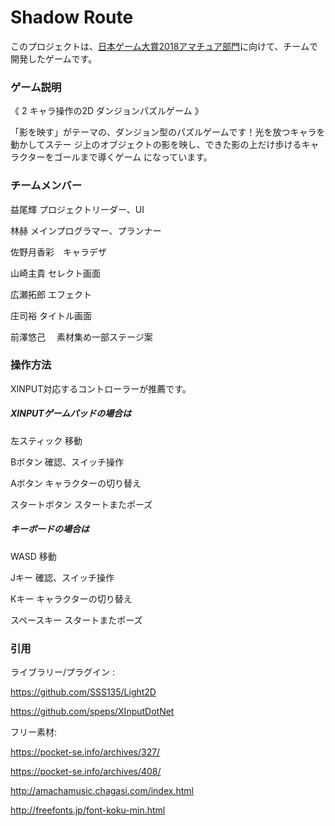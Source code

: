 # Shadow Route

このプロジェクトは、[日本ゲーム大賞2018アマチュア部門](http://awards.cesa.or.jp/cat/cat_03.html)に向けて、チームで開発したゲームです。

### ゲーム説明

《 2 キャラ操作の2D ダンジョンパズルゲーム 》

「影を映す」がテーマの、ダンジョン型のパズルゲームです！光を放つキャラを動かしてステー
ジ上のオブジェクトの影を映し、できた影の上だけ歩けるキャラクターをゴールまで導くゲーム
になっています。

### チームメンバー

益尾輝		プロジェクトリーダー、UI

林赫		メインプログラマー、プランナー

佐野月香彩　キャラデザ

山崎主貴	セレクト画面

広瀬拓郎	エフェクト

庄司裕		タイトル画面

前澤悠己　	素材集め一部ステージ案

### 操作方法

XINPUT対応するコントローラーが推薦です。


##### XINPUTゲームパッドの場合は

左スティック     移動

Bボタン          確認、スイッチ操作

Aボタン          キャラクターの切り替え

スタートボタン   スタートまたポーズ

##### キーボードの場合は

WASD      移動

Jキー     確認、スイッチ操作

Kキー     キャラクターの切り替え

スペースキー    スタートまたポーズ

### 引用

ライブラリー/プラグイン :

https://github.com/SSS135/Light2D

https://github.com/speps/XInputDotNet


フリー素材:

https://pocket-se.info/archives/327/

https://pocket-se.info/archives/408/

http://amachamusic.chagasi.com/index.html

http://freefonts.jp/font-koku-min.html
